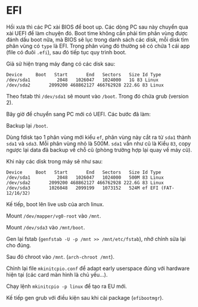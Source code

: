 # EFI

Hồi xưa thì các PC xài BIOS để boot up. Các dòng PC sau này chuyển qua xài UEFI để làm chuyện đó. Boot time không cần phải tìm phân vùng được đánh dấu boot nữa, mà BIOS sẽ lục trong danh sách các disk, mỗi disk tìm phân vùng có `type` là EFI. Trong phân vùng đó thường sẽ có chứa 1 cái app (file có đuôi `.efi`), sau đó tiếp tục quy trình boot.

Giả sử hiện trạng máy đang có các disk sau:

```
Device     Boot   Start       End   Sectors   Size Id Type
/dev/sda1          2048   1026047   1024000   1G 83 Linux
/dev/sda2       2099200 468862127 466762928 222.6G 83 Linux
```

Theo fstab thì `/dev/sda1` sẽ mount vào `/boot`. Trong đó chứa grub (version 2).

Bây giờ để chuyển sang PC mới có UEFI. Các bước đã làm:

Backup lại `/boot`.

Dùng fdisk tạo 1 phân vùng mới kiểu `ef`, phân vùng này cắt ra từ `sda1` thành `sda1` và `sda3`. Mỗi phân vùng nhỏ là 500M. `sda1` vẫn như cũ là Kiểu `83`, copy ngược lại data đã backup về chỗ cũ (phòng trường hợp lại quay về máy cũ).

Khi này các disk trong máy sẽ như sau:

```
Device     Boot   Start       End   Sectors   Size Id Type
/dev/sda1          2048   1026047   1024000   500M 83 Linux
/dev/sda2       2099200 468862127 466762928 222.6G 83 Linux
/dev/sda3       1026048   2099199   1073152   524M ef EFI (FAT-12/16/32)
```

Kế tiếp, boot lên live usb của arch linux.

Mount `/dev/mapper/vg0-root` vào `/mnt`.

Mount `/dev/sda3` vào `/mnt/boot`.

Gen lại fstab (`genfstab -U -p /mnt >> /mnt/etc/fstab`), nhớ chỉnh sửa lại cho đúng.

Sau đó chroot vào `/mnt`. (`arch-chroot /mnt`).

Chỉnh lại file `mkinitcpio.conf` để adapt early userspace đúng với hardware hiện tại (các card màn hình là chủ yếu...).

Chạy lệnh `mkinitcpio -p linux` để tạo ra EU mới.

Kế tiếp gen grub với điều kiện sau khi cài package (`efibootmgr`).